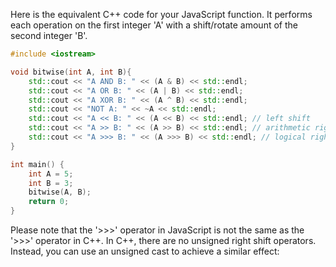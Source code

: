 Here is the equivalent C++ code for your JavaScript function. It performs each operation on the first integer 'A' with a shift/rotate amount of the second integer 'B'.

```cpp
#include <iostream>

void bitwise(int A, int B){
    std::cout << "A AND B: " << (A & B) << std::endl;
    std::cout << "A OR B: " << (A | B) << std::endl;
    std::cout << "A XOR B: " << (A ^ B) << std::endl;
    std::cout << "NOT A: " << ~A << std::endl;
    std::cout << "A << B: " << (A << B) << std::endl; // left shift
    std::cout << "A >> B: " << (A >> B) << std::endl; // arithmetic right shift
    std::cout << "A >>> B: " << (A >>> B) << std::endl; // logical right shift
}

int main() {
    int A = 5;
    int B = 3;
    bitwise(A, B);
    return 0;
}
```

Please note that the '>>>' operator in JavaScript is not the same as the '>>>' operator in C++. In C++, there are no unsigned right shift operators. Instead, you can use an unsigned cast to achieve a similar effect:

